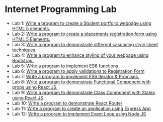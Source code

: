 # Internet Programming Lab

- Lab 1: [Write a program to create a Student portfolio webpage using HTML 5
elements.](./Docs/1.md)
- Lab 2: [Write a program to create a placements registration form using HTML 5 Elements.](./Docs/2.md)
- Lab 3: [Write a program to demonstrate different cascading style sheet techniques.](./Docs/3.md)
- Lab 4: [Write a program to enhance styling of your webpage using Bootstrap.](./Docs/4.md)
- Lab 5: [Write a program to implement ES6 functions](./Docs/5.md)
- Lab 6: [Write a program to apply validations to Registration Form](./Docs/6.md)
- Lab 7: [Write a program to implement ES6 Iterator & Promises.](./Docs/7.md)
- Lab 8: [Write a program to demonstrate Functional Component with props using React JS.](./Docs/8.md)
- Lab 9: [Write a program to demonstrate Class Component with States using React JS](./Docs/9.md)
- Lab 10: [Write a program to demonstrate React Router](./Docs/10.md)
- Lab 11: [Write a program to create an application using Express App](./Docs/1.md)
- Lab 12: [Write a program to implement Event Loop using Node JS](./Docs/1.md)
